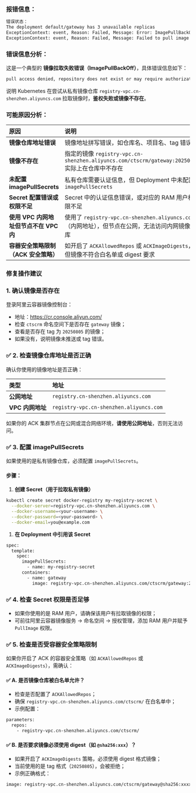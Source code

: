 ### 报错信息：

```bash
错误状态：
The deployment default/gateway has 3 unavailable replicas
ExceptionContext: event, Reason: Failed, Message: Error: ImagePullBackOff
ExceptionContext: event, Reason: Failed, Message: Failed to pull image "registry-vpc.cn-shenzhen.aliyuncs.com/ctscrm/gateway:20250805": failed to pull and unpack image "registry-vpc.cn-shenzhen.aliyuncs.com/ctscrm/gateway:20250805": failed to resolve reference "registry-vpc.cn-shenzhen.aliyuncs.com/ctscrm/gateway:20250805": pull access denied, repository does not exist or may require authorization: server message: insufficient_scope: authorization failed
```



### 错误信息分析：

这是一个典型的 **镜像拉取失败错误（ImagePullBackOff）**，具体错误信息如下：

```bash
pull access denied, repository does not exist or may require authorization: server message: insufficient_scope: authorization failed
```

说明 Kubernetes 在尝试从私有镜像仓库 `registry-vpc.cn-shenzhen.aliyuncs.com` 拉取镜像时，**鉴权失败或镜像不存在**。



### 可能原因分析：

| 原因                                   | 说明                                                         |
| :------------------------------------- | :----------------------------------------------------------- |
| **镜像仓库地址错误**                   | 镜像地址拼写错误，如仓库名、项目名、tag 错误                 |
| **镜像不存在**                         | 指定的镜像 `registry-vpc.cn-shenzhen.aliyuncs.com/ctscrm/gateway:20250805` 实际上在仓库中不存在 |
| **未配置 imagePullSecrets**            | 私有仓库需要认证信息，但 Deployment 中未配置 `imagePullSecrets` |
| **Secret 配置错误或权限不足**          | Secret 中的认证信息错误，或对应的 RAM 用户权限不足           |
| **使用 VPC 内网地址但节点不在 VPC 内** | 使用了 `registry-vpc.cn-shenzhen.aliyuncs.com`（内网地址），但节点在公网，无法访问内网镜像仓库 |
| **容器安全策略限制（ACK 安全策略）**   | 如开启了 `ACKAllowedRepos` 或 `ACKImageDigests`，但镜像不符合白名单或 digest 要求 |



### 修复操作建议

###  1. **确认镜像是否存在**

登录阿里云容器镜像控制台：

- 地址：https://cr.console.aliyun.com/
- 检查 `ctscrm` 命名空间下是否存在 `gateway` 镜像；
- 查看是否存在 tag 为 `20250805` 的镜像；
- 如果没有，说明镜像未推送或 tag 错误。

### ✅ 2. **检查镜像仓库地址是否正确**

确认你使用的镜像地址是否正确：

| 类型             | 地址                                    |
| :--------------- | :-------------------------------------- |
| **公网地址**     | `registry.cn-shenzhen.aliyuncs.com`     |
| **VPC 内网地址** | `registry-vpc.cn-shenzhen.aliyuncs.com` |

如果你的 ACK 集群节点在公网或混合网络环境，**请使用公网地址**，否则无法访问。

### ✅ 3. **配置 imagePullSecrets**

如果使用的是私有镜像仓库，必须配置 `imagePullSecrets`。

#### 步骤：

1. **创建 Secret（用于拉取私有镜像）**

```bash
kubectl create secret docker-registry my-registry-secret \
  --docker-server=registry-vpc.cn-shenzhen.aliyuncs.com \
  --docker-username=<your-username> \
  --docker-password=<your-password> \
  --docker-email=you@example.com
```

1. **在 Deployment 中引用该 Secret**

```bash
spec:
  template:
    spec:
      imagePullSecrets:
        - name: my-registry-secret
      containers:
        - name: gateway
          image: registry-vpc.cn-shenzhen.aliyuncs.com/ctscrm/gateway:20250805
```

### ✅ 4. **检查 Secret 权限是否足够**

- 如果你使用的是 RAM 用户，请确保该用户有拉取镜像的权限；
- 可前往阿里云容器镜像服务 → 命名空间 → 授权管理，添加 RAM 用户并赋予 `PullImage` 权限。

### ✅ 5. **检查是否受容器安全策略限制**

如果你开启了 ACK 的容器安全策略（如 `ACKAllowedRepos` 或 `ACKImageDigests`），需确认：

#### ✅ A. 是否镜像仓库被白名单允许？

- 检查是否配置了 `ACKAllowedRepos`；
- 确保 `registry-vpc.cn-shenzhen.aliyuncs.com/ctscrm/` 在白名单中；
- 示例配置：

```bash
parameters:
  repos:
    - registry-vpc.cn-shenzhen.aliyuncs.com/ctscrm/
```

#### ✅ B. 是否要求镜像必须使用 digest（如 `@sha256:xxx`）？

- 如果开启了 `ACKImageDigests` 策略，必须使用 digest 格式镜像；
- 当前使用的是 tag 格式（`20250805`），会被拒绝；
- 示例正确格式：

```bash
image: registry-vpc.cn-shenzhen.aliyuncs.com/ctscrm/gateway@sha256:xxxx
```